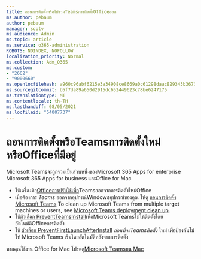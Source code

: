 ```yaml
---
title: ถอนการติดตั้งหรือไม่รวมTeamsการติดตั้งOfficeออก
ms.author: pebaum
author: pebaum
manager: scotv
ms.audience: Admin
ms.topic: article
ms.service: o365-administration
ROBOTS: NOINDEX, NOFOLLOW
localization_priority: Normal
ms.collection: Adm_O365
ms.custom:
- "2662"
- "9000660"
ms.openlocfilehash: a960c96abf6215e3a34908ce8669a0c61298daac829343b3673dbfef0c4cbfc7
ms.sourcegitcommit: b5f7da89a650d2915dc652449623c78be6247175
ms.translationtype: MT
ms.contentlocale: th-TH
ms.lasthandoff: 08/05/2021
ms.locfileid: "54007737"
---
```

# <a name="uninstall-or-exclude-teams-from-new-or-existing-office-installations"></a>ถอนการติดตั้งหรือTeamsการติดตั้งใหม่หรือOfficeที่มีอยู่

Microsoft Teamsจะถูกรวมเป็นส่วนหนึ่งของMicrosoft 365 Apps for enterprise Microsoft 365 Apps for business และOffice for Mac

- ใช้เครื่องมือ[Officeการปรับใช้เพื่อ](https://docs.microsoft.com/deployoffice/teams-install#how-to-exclude-microsoft-teams-from-new-installations-of-microsoft-365-apps)Teamsออกจากการติดตั้งใหม่Office
- เมื่อต้องการ *Teams* ออกจากอุปกรณ์Windowsอุปกรณ์ของคุณ ให้ดู [ถอนการติดตั้ง Microsoft Teams](https://support.office.com/article/3b159754-3c26-4952-abe7-57d27f5f4c81) To clean up Microsoft Teams from multiple target machines or users, see [Microsoft Teams deployment clean up](https://docs.microsoft.com/microsoftteams/scripts/powershell-script-teams-deployment-clean-up).
- ใช้[ตัวเลือก PreventTeamsInstall](https://docs.microsoft.com/deployoffice/teams-install#use-group-policy-to-control-the-installation-of-microsoft-teams
)เพื่อMicrosoft Teamsไม่ให้ติดตั้งโดยอัตโนมัติOfficeการติดตั้ง
- ใช้ [ตัวเลือก PreventFirstLaunchAfterInstall](https://docs.microsoft.com/deployoffice/teams-install#use-group-policy-to-prevent-microsoft-teams-from-starting-automatically-after-installation) *ก่อนที่จะTeamsติดตั้ง* ใหม่ เพื่อป้องกันไม่ให้ Microsoft Teams เริ่มโดยอัตโนมัติหลังจากการติดตั้ง

หากคุณใช้งาน Office for Mac โปรดดู[Microsoft Teamsบน Mac](https://docs.microsoft.com/deployoffice/teams-install#microsoft-teams-installations-on-a-mac)